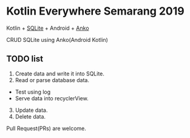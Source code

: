 # Kotlin Everywhere Semarang 2019

Kotlin + [SQLite](https://sqlite.org/index.html) + Android + [Anko](https://github.com/Kotlin/anko)

CRUD SQLite using Anko(Android Kotlin)

## TODO list

1. Create data and write it into SQLite.
2. Read or parse database data.
  - Test using log
  - Serve data into recyclerView.
3. Update data.
4. Delete data.

Pull Request(PRs) are welcome.
